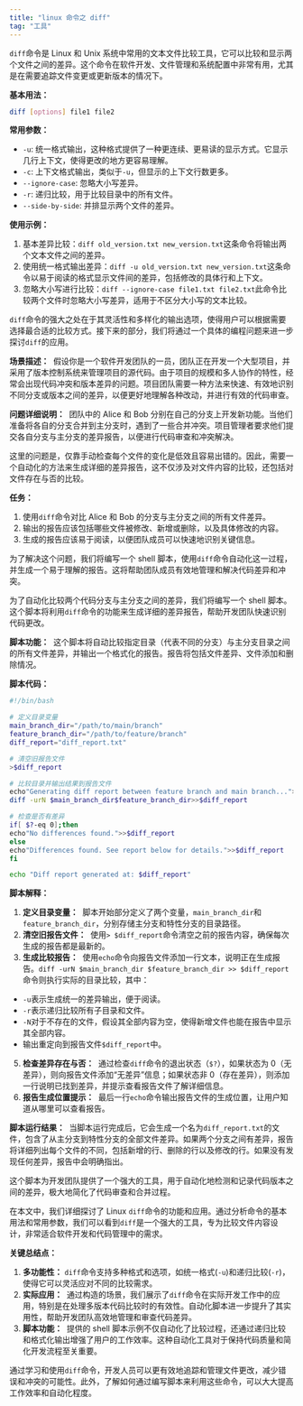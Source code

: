 ```yaml
---
title: "linux 命令之 diff"
tag: "工具"
---
```


`diff`命令是 Linux 和 Unix 系统中常用的文本文件比较工具，它可以比较和显示两个文件之间的差异。这个命令在软件开发、文件管理和系统配置中非常有用，尤其是在需要追踪文件变更或更新版本的情况下。

**基本用法：**

```sh
diff [options] file1 file2
```

**常用参数：**

- `-u`: 统一格式输出，这种格式提供了一种更连续、更易读的显示方式。它显示几行上下文，使得更改的地方更容易理解。
- `-c`: 上下文格式输出，类似于`-u`，但显示的上下文行数更多。
- `--ignore-case`: 忽略大小写差异。
- `-r`: 递归比较，用于比较目录中的所有文件。
- `--side-by-side`: 并排显示两个文件的差异。

**使用示例：**

1. 基本差异比较：`diff old_version.txt new_version.txt`这条命令将输出两个文本文件之间的差异。
2. 使用统一格式输出差异：`diff -u old_version.txt new_version.txt`这条命令以易于阅读的格式显示文件间的差异，包括修改的具体行和上下文。
3. 忽略大小写进行比较：`diff --ignore-case file1.txt file2.txt`此命令比较两个文件时忽略大小写差异，适用于不区分大小写的文本比较。

`diff`命令的强大之处在于其灵活性和多样化的输出选项，使得用户可以根据需要选择最合适的比较方式。接下来的部分，我们将通过一个具体的编程问题来进一步探讨`diff`的应用。

**场景描述：**  假设你是一个软件开发团队的一员，团队正在开发一个大型项目，并采用了版本控制系统来管理项目的源代码。由于项目的规模和多人协作的特性，经常会出现代码冲突和版本差异的问题。项目团队需要一种方法来快速、有效地识别不同分支或版本之间的差异，以便更好地理解各种改动，并进行有效的代码审查。

**问题详细说明：**  团队中的 Alice 和 Bob 分别在自己的分支上开发新功能。当他们准备将各自的分支合并到主分支时，遇到了一些合并冲突。项目管理者要求他们提交各自分支与主分支的差异报告，以便进行代码审查和冲突解决。

这里的问题是，仅靠手动检查每个文件的变化是低效且容易出错的。因此，需要一个自动化的方法来生成详细的差异报告，这不仅涉及对文件内容的比较，还包括对文件存在与否的比较。

**任务：**

1. 使用`diff`命令对比 Alice 和 Bob 的分支与主分支之间的所有文件差异。
2. 输出的报告应该包括哪些文件被修改、新增或删除，以及具体修改的内容。
3. 生成的报告应该易于阅读，以便团队成员可以快速地识别关键信息。

为了解决这个问题，我们将编写一个 shell 脚本，使用`diff`命令自动化这一过程，并生成一个易于理解的报告。这将帮助团队成员有效地管理和解决代码差异和冲突。

为了自动化比较两个代码分支与主分支之间的差异，我们将编写一个 shell 脚本。这个脚本将利用`diff`命令的功能来生成详细的差异报告，帮助开发团队快速识别代码更改。

**脚本功能：**  这个脚本将自动比较指定目录（代表不同的分支）与主分支目录之间的所有文件差异，并输出一个格式化的报告。报告将包括文件差异、文件添加和删除情况。

**脚本代码：**

```bash
#!/bin/bash

# 定义目录变量
main_branch_dir="/path/to/main/branch"
feature_branch_dir="/path/to/feature/branch"
diff_report="diff_report.txt"

# 清空旧报告文件
>$diff_report

# 比较目录并输出结果到报告文件
echo"Generating diff report between feature branch and main branch...">>$diff_report
diff -urN $main_branch_dir$feature_branch_dir>>$diff_report

# 检查是否有差异
if[ $?-eq 0];then
echo"No differences found.">>$diff_report
else
echo"Differences found. See report below for details.">>$diff_report
fi

echo "Diff report generated at: $diff_report"
```

**脚本解释：**

1. **定义目录变量：**  脚本开始部分定义了两个变量，`main_branch_dir`和`feature_branch_dir`，分别存储主分支和特性分支的目录路径。
2. **清空旧报告文件：**  使用`> $diff_report`命令清空之前的报告内容，确保每次生成的报告都是最新的。
3. **生成比较报告：**  使用`echo`命令向报告文件添加一行文本，说明正在生成报告。`diff -urN $main_branch_dir $feature_branch_dir >> $diff_report`命令则执行实际的目录比较，其中：

- `-u`表示生成统一的差异输出，便于阅读。
- `-r`表示递归比较所有子目录和文件。
- `-N`对于不存在的文件，假设其全部内容为空，使得新增文件也能在报告中显示其全部内容。
- 输出重定向到报告文件`$diff_report`中。

5. **检查差异存在与否：**  通过检查`diff`命令的退出状态（`$?`），如果状态为 0（无差异），则向报告文件添加“无差异”信息；如果状态非 0（存在差异），则添加一行说明已找到差异，并提示查看报告文件了解详细信息。
6. **报告生成位置提示：**  最后一行`echo`命令输出报告文件的生成位置，让用户知道从哪里可以查看报告。

**脚本运行结果：**  当脚本运行完成后，它会生成一个名为`diff_report.txt`的文件，包含了从主分支到特性分支的全部文件差异。如果两个分支之间有差异，报告将详细列出每个文件的不同，包括新增的行、删除的行以及修改的行。如果没有发现任何差异，报告中会明确指出。

这个脚本为开发团队提供了一个强大的工具，用于自动化地检测和记录代码版本之间的差异，极大地简化了代码审查和合并过程。

在本文中，我们详细探讨了 Linux `diff`命令的功能和应用。通过分析命令的基本用法和常用参数，我们可以看到`diff`是一个强大的工具，专为比较文件内容设计，非常适合软件开发和代码管理中的需求。

**关键总结点：**

1. **多功能性：** `diff`命令支持多种格式和选项，如统一格式(`-u`)和递归比较(`-r`)，使得它可以灵活应对不同的比较需求。
2. **实际应用：**  通过构造的场景，我们展示了`diff`命令在实际开发工作中的应用，特别是在处理多版本代码比较时的有效性。自动化脚本进一步提升了其实用性，帮助开发团队高效地管理和审查代码差异。
3. **脚本功能：**  提供的 shell 脚本示例不仅自动化了比较过程，还通过递归比较和格式化输出增强了用户的工作效率。这种自动化工具对于保持代码质量和简化开发流程至关重要。

通过学习和使用`diff`命令，开发人员可以更有效地追踪和管理文件更改，减少错误和冲突的可能性。此外，了解如何通过编写脚本来利用这些命令，可以大大提高工作效率和自动化程度。
